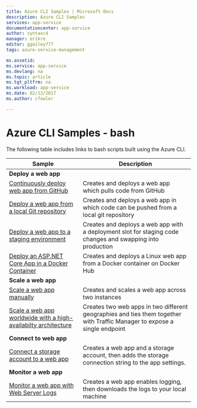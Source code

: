 ```yaml
---
title: Azure CLI Samples | Microsoft Docs
description: Azure CLI Samples
services: app-service
documentationcenter: app-service
author: syntaxc4
manager: erikre
editor: ggailey777
tags: azure-service-management

ms.assetid:
ms.service: app-service
ms.devlang: na
ms.topic: article
ms.tgt_pltfrm: na
ms.workload: app-service
ms.date: 02/13/2017
ms.author: cfowler

---
```

# Azure CLI Samples - bash

The following table includes links to bash scripts built using the Azure CLI.

| Sample | Description  |
|---|---|
|**Deploy a web app**||
| [Continuously deploy web app from GitHub](../app-service-web/app-service-web-cli-continuous-deployment-github.md)| Creates and deploys a web app which pulls code from GitHub|
| [Deploy a web app from a local Git repository](../app-service-web/app-service-web-cli-deploy-local-git.md) | Creates and deploys a web app in which code can be pushed from a local git repository|
| [Deploy a web app to a staging environment](../app-service-web/app-service-web-cli-deploy-staging-environment.md) | Creates and deploys a web app with a deployment slot for staging code changes and swapping into production|
| [Deploy an ASP.NET Core App in a Docker Container](./scripts/app-service-cli-linux-docker-aspnetcore.md)| Creates and deploys a Linux web app from a Docker container on Docker Hub |
|**Scale a web app**||
| [Scale a web app manually](./scripts/app-service-cli-scale-manual.md) | Creates and scales a web app across two instances |
| [Scale a web app worldwide with a high-availabilty architecture](./scripts/app-service-cli-scale-high-availability.md) | Creates two web apps in two different geographies and ties them together with Traffic Manager to expose a single endpoint |
|**Connect to web app**||
| [Connect a storage account to a web app](./scripts/app-service-cli-app-service-storage.md)| Creates a web app and a storage account, then adds the storage connection string to the app settings. |
|**Monitor a web app**||
| [Monitor a web app with Web Server Logs](./scripts/app-service-cli-monitor.md) | Creates a web app enables logging, then downloads the logs to your local machine |